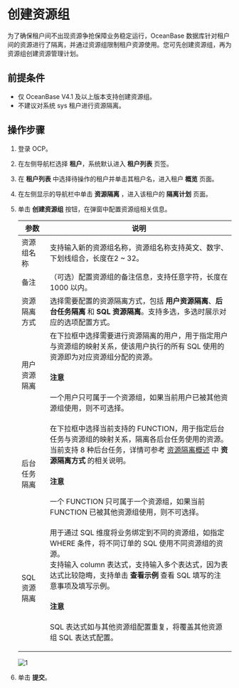 # 创建资源组

为了确保租户间不出现资源争抢保障业务稳定运行，OceanBase 数据库针对租户间的资源进行了隔离，并通过资源组限制租户资源使用。您可先创建资源组，再为资源组创建资源管理计划。

## 前提条件

* 仅 OceanBase V4.1 及以上版本支持创建资源组。
* 不建议对系统 sys 租户进行资源隔离。

## 操作步骤

1. 登录 OCP。

2. 在左侧导航栏选择 **租户**，系统默认进入 **租户列表** 页签。

3. 在 **租户列表** 中选择待操作的租户并单击其租户名，进入租户 **概览** 页面。

4. 在左侧显示的导航栏中单击 **资源隔离** ，进入该租户的 **隔离计划** 页面。

5. 单击 **创建资源组** 按钮，在弹窗中配置资源组相关信息。

    |  参数  |  说明   |
    |--------|---------|
    |  资源组名称      |  支持输入新的资源组名称，资源组名称支持英文、数字、下划线组合，长度在2 ~ 32。       |
    |  备注      |  （可选）配置资源组的备注信息，支持任意字符，长度在 1000 以内。      |
    |  资源隔离方式     |  选择需要配置的资源隔离方式，包括 **用户资源隔离**、**后台任务隔离** 和 **SQL 资源隔离**。支持多选，多选时展示对应的选项配置方式。|
    |  用户资源隔离 |  在下拉框中选择需要进行资源隔离的用户，用于指定用户与资源组的映射关系，使该用户执行的所有 SQL 使用的资源即为对应资源组分配的资源。<main id="notice" type='notice'><h4>注意</h4><p>一个用户只可属于一个资源组，如果当前用户已被其他资源组使用，则不可选择。</p></main>|
    |  后台任务隔离 |  在下拉框中选择当前支持的 FUNCTION，用于指定后台任务与资源组的映射关系，隔离各后台任务使用的资源。当前支持 8 种后台任务，详情可参考 [资源隔离概述](100.resource-isolation-overview.md) 中 **资源隔离方式** 的相关说明。 <main id="notice" type='notice'><h4>注意</h4><p>一个 FUNCTION 只可属于一个资源组，如果当前 FUNCTION 已被其他资源组使用，则不可选择。</p></main>      |
    |  SQL 资源隔离 |  用于通过 SQL 维度将业务绑定到不同的资源组，如指定 WHERE 条件，将不同订单的 SQL 使用不同资源组的资源。</br>支持输入 column 表达式，支持输入多个表达式，因为表达式比较隐晦，支持单击 **查看示例** 查看 SQL 填写的注意事项及填写示例。<main id="notice" type='notice'><h4>注意</h4><p>SQL 表达式如与其他资源组配置重复，将覆盖其他资源组 SQL 表达式配置。</p></main>       |

    ![1](https://obbusiness-private.oss-cn-shanghai.aliyuncs.com/doc/img/ocp/420/%E5%88%9B%E5%BB%BA%E8%B5%84%E6%BA%90%E7%BB%84.png)

6. 单击 **提交**。
